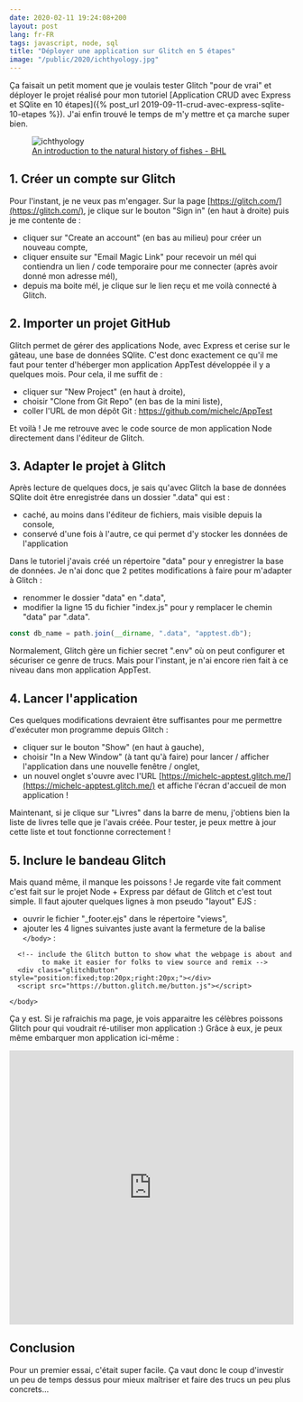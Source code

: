 ```yaml
---
date: 2020-02-11 19:24:08+200
layout: post
lang: fr-FR
tags: javascript, node, sql
title: "Déployer une application sur Glitch en 5 étapes"
image: "/public/2020/ichthyology.jpg"
---
```


Ça faisait un petit moment que je voulais tester Glitch "pour de vrai" et déployer le projet réalisé pour mon tutoriel [Application CRUD avec Express et SQlite en 10 étapes]({% post_url 2019-09-11-crud-avec-express-sqlite-10-etapes %}). J'ai enfin trouvé le temps de m'y mettre et ça marche super bien.

<figure>
  <img src="{{ page.image }}" alt="ichthyology" />
  <figcaption>
    <a href="https://www.biodiversitylibrary.org/page/9665742">An introduction to the natural history of fishes - BHL</a>
  </figcaption>
</figure>


## 1. Créer un compte sur Glitch

Pour l'instant, je ne veux pas m'engager. Sur la page [https://glitch.com/](https://glitch.com/), je clique sur le bouton "Sign in" (en haut à droite) puis je me contente de :

* cliquer sur "Create an account" (en bas au milieu) pour créer un nouveau compte,
* cliquer ensuite sur "Email Magic Link" pour recevoir un mél qui contiendra un lien / code temporaire pour me connecter (après avoir donné mon adresse mél),
* depuis ma boite mél, je clique sur le lien reçu et me voilà connecté à Glitch.


## 2. Importer un projet GitHub

Glitch permet de gérer des applications Node, avec Express et cerise sur le gâteau, une base de données SQlite. C'est donc exactement ce qu'il me faut pour tenter d'héberger mon application AppTest développée il y a quelques mois. Pour cela, il me suffit de :

* cliquer sur "New Project" (en haut à droite),
* choisir "Clone from Git Repo" (en bas de la mini liste),
* coller l'URL de mon dépôt Git : https://github.com/michelc/AppTest

Et voilà ! Je me retrouve avec le code source de mon application Node directement dans l'éditeur de Glitch.


## 3. Adapter le projet à Glitch

Après lecture de quelques docs, je sais qu'avec Glitch la base de données SQlite doit être enregistrée dans un dossier ".data" qui est :

* caché, au moins dans l'éditeur de fichiers, mais visible depuis la console,
* conservé d'une fois à l'autre, ce qui permet d'y stocker les données de l'application

Dans le tutoriel j'avais créé un répertoire "data" pour y enregistrer la base de données. Je n'ai donc que 2 petites modifications à faire pour m'adapter à Glitch :

* renommer le dossier "data" en ".data",
* modifier la ligne 15 du fichier "index.js" pour y remplacer le chemin "data" par ".data".

```javascript
const db_name = path.join(__dirname, ".data", "apptest.db");
```

Normalement, Glitch gère un fichier secret ".env" où on peut configurer et sécuriser ce genre de trucs. Mais pour l'instant, je n'ai encore rien fait à ce niveau dans mon application AppTest.


## 4. Lancer l'application

Ces quelques modifications devraient être suffisantes pour me permettre d'exécuter mon programme depuis Glitch :

* cliquer sur le bouton "Show" (en haut à gauche),
* choisir "In a New Window" (à tant qu'à faire) pour lancer / afficher l'application dans une nouvelle fenêtre / onglet,
* un nouvel onglet s'ouvre avec l'URL [https://michelc-apptest.glitch.me/](https://michelc-apptest.glitch.me/) et affiche l'écran d'accueil de mon application !

Maintenant, si je clique sur "Livres" dans la barre de menu, j'obtiens bien la liste de livres telle que je l'avais créée. Pour tester, je peux mettre à jour cette liste et tout fonctionne correctement !


## 5. Inclure le bandeau Glitch

Mais quand même, il manque les poissons ! Je regarde vite fait comment c'est fait sur le projet Node + Express par défaut de Glitch et c'est tout simple. Il faut ajouter quelques lignes à mon pseudo "layout" EJS :

* ouvrir le fichier "_footer.ejs" dans le répertoire "views",
* ajouter les 4 lignes suivantes juste avant la fermeture de la balise `</body>` :

```erb
  <!-- include the Glitch button to show what the webpage is about and
        to make it easier for folks to view source and remix -->
  <div class="glitchButton" style="position:fixed;top:20px;right:20px;"></div>
  <script src="https://button.glitch.me/button.js"></script>

</body>
```

Ça y est. Si je rafraichis ma page, je vois apparaitre les célèbres poissons Glitch pour qui voudrait ré-utiliser mon application :) Grâce à eux, je peux même embarquer mon application ici-même :

<div class="glitch-embed-wrap" style="height: 486px; width: 100%;">
  <iframe
    allow="geolocation; microphone; camera; midi; encrypted-media"
    src="https://glitch.com/embed/#!/embed/michelc-apptest?previewSize=100&previewFirst=true&sidebarCollapsed=true"
    alt="michelc-apptest on Glitch"
    style="height: 100%; width: 100%; border: 0;">
  </iframe>
</div>


## Conclusion

Pour un premier essai, c'était super facile. Ça vaut donc le coup d'investir un peu de temps dessus pour mieux maîtriser et faire des trucs un peu plus concrets...
